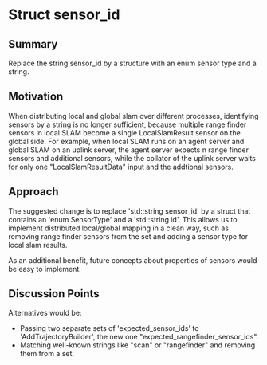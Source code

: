 # Struct sensor_id

## Summary
[summary]: #summary

Replace the string sensor_id by a structure with an enum sensor type and a string.

## Motivation
[motivation]: #motivation

When distributing local and global slam over different processes, identifying sensors by a string is no longer sufficient, because multiple range finder sensors in local SLAM become a single LocalSlamResult sensor on the global side.
For example, when local SLAM runs on an agent server and global SLAM on an uplink server, the agent server expects n range finder sensors and additional sensors, while the collator of the uplink server waits for only one "LocalSlamResultData" input and the addtional sensors.

## Approach
[approach]: #approach

The suggested change is to replace 'std::string sensor_id' by a struct that contains an 'enum SensorType' and a 'std::string id'.
This allows us to implement distributed local/global mapping in a clean way, such as removing range finder sensors from the set and adding a sensor type for local slam results.

As an additional benefit, future concepts about properties of sensors would be easy to implement.

## Discussion Points
[discussion]: #discussion

Alternatives would be:

* Passing two separate sets of 'expected_sensor_ids' to 'AddTrajectoryBuilder', the new one "expected_rangefinder_sensor_ids".
* Matching well-known strings like "scan" or "rangefinder" and removing them from a set.


